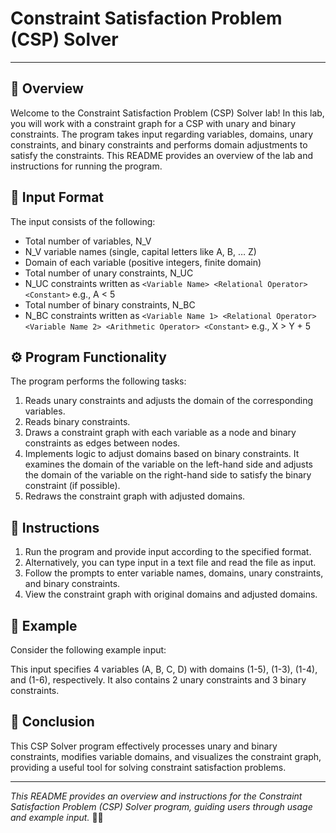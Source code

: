 # Constraint Satisfaction Problem (CSP) Solver

---

## 🧩 Overview

Welcome to the Constraint Satisfaction Problem (CSP) Solver lab! In this lab, you will work with a constraint graph for a CSP with unary and binary constraints. The program takes input regarding variables, domains, unary constraints, and binary constraints and performs domain adjustments to satisfy the constraints. This README provides an overview of the lab and instructions for running the program.

## 📝 Input Format

The input consists of the following:

- Total number of variables, N_V
- N_V variable names (single, capital letters like A, B, … Z)
- Domain of each variable (positive integers, finite domain)
- Total number of unary constraints, N_UC
- N_UC constraints written as `<Variable Name> <Relational Operator> <Constant>`
  e.g., A < 5
- Total number of binary constraints, N_BC
- N_BC constraints written as `<Variable Name 1> <Relational Operator> <Variable Name 2> <Arithmetic Operator> <Constant>`
  e.g., X > Y + 5

## ⚙️ Program Functionality

The program performs the following tasks:

1. Reads unary constraints and adjusts the domain of the corresponding variables.
2. Reads binary constraints.
3. Draws a constraint graph with each variable as a node and binary constraints as edges between nodes.
4. Implements logic to adjust domains based on binary constraints. It examines the domain of the variable on the left-hand side and adjusts the domain of the variable on the right-hand side to satisfy the binary constraint (if possible).
5. Redraws the constraint graph with adjusted domains.

## 📌 Instructions

1. Run the program and provide input according to the specified format.
2. Alternatively, you can type input in a text file and read the file as input.
3. Follow the prompts to enter variable names, domains, unary constraints, and binary constraints.
4. View the constraint graph with original domains and adjusted domains.

## 🌟 Example

Consider the following example input:

This input specifies 4 variables (A, B, C, D) with domains (1-5), (1-3), (1-4), and (1-6), respectively. It also contains 2 unary constraints and 3 binary constraints.

## 🎉 Conclusion

This CSP Solver program effectively processes unary and binary constraints, modifies variable domains, and visualizes the constraint graph, providing a useful tool for solving constraint satisfaction problems.

---

*This README provides an overview and instructions for the Constraint Satisfaction Problem (CSP) Solver program, guiding users through usage and example input.* 🧩✨
